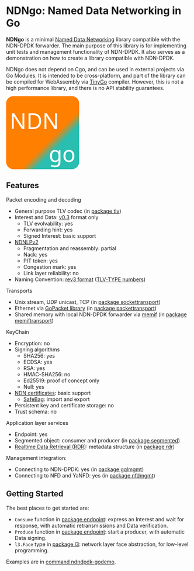 # NDNgo: Named Data Networking in Go

**NDNgo** is a minimal [Named Data Networking](https://named-data.net/) library compatible with the NDN-DPDK forwarder.
The main purpose of this library is for implementing unit tests and management functionality of NDN-DPDK.
It also serves as a demonstration on how to create a library compatible with NDN-DPDK.

NDNgo does not depend on Cgo, and can be used in external projects via Go Modules.
It is intended to be cross-platform, and part of the library can be compiled for WebAssembly via [TinyGo](https://tinygo.org/) compiler.
However, this is not a high performance library, and there is no API stability guarantees.

![NDNgo logo](../docs/NDNgo-logo.svg)

## Features

Packet encoding and decoding

* General purpose TLV codec (in [package tlv](tlv))
* Interest and Data: [v0.3](https://named-data.net/doc/NDN-packet-spec/0.3/) format only
  * TLV evolvability: yes
  * Forwarding hint: yes
  * Signed Interest: basic support
* [NDNLPv2](https://redmine.named-data.net/projects/nfd/wiki/NDNLPv2)
  * Fragmentation and reassembly: partial
  * Nack: yes
  * PIT token: yes
  * Congestion mark: yes
  * Link layer reliability: no
* Naming Convention: [rev3 format](https://named-data.net/publications/techreports/ndn-tr-22-3-ndn-memo-naming-conventions/) ([TLV-TYPE numbers](https://redmine.named-data.net/projects/ndn-tlv/wiki/NameComponentType/28))

Transports

* Unix stream, UDP unicast, TCP (in [package sockettransport](sockettransport))
* Ethernet via [GoPacket library](https://github.com/google/gopacket) (in [package packettransport](packettransport))
* Shared memory with local NDN-DPDK forwarder via [memif](https://pkg.go.dev/github.com/FDio/vpp/extras/gomemif/memif) (in [package memiftransport](memiftransport))

KeyChain

* Encryption: no
* Signing algorithms
  * SHA256: yes
  * ECDSA: yes
  * RSA: yes
  * HMAC-SHA256: no
  * Ed25519: proof of concept only
  * Null: yes
* [NDN certificates](https://named-data.net/doc/ndn-cxx/0.8.0/specs/certificate.html): basic support
  * [SafeBag](https://named-data.net/doc/ndn-cxx/0.8.0/specs/safe-bag.html): import and export
* Persistent key and certificate storage: no
* Trust schema: no

Application layer services

* Endpoint: yes
* Segmented object: consumer and producer (in [package segmented](segmented))
* [Realtime Data Retrieval (RDR)](https://redmine.named-data.net/projects/ndn-tlv/wiki/RDR): metadata structure (in [package rdr](rdr))

Management integration:

* Connecting to NDN-DPDK: yes (in [package gqlmgmt](mgmt/gqlmgmt))
* Connecting to NFD and YaNFD: yes (in [package nfdmgmt](mgmt/nfdmgmt))

## Getting Started

The best places to get started are:

* `Consume` function in [package endpoint](endpoint): express an Interest and wait for response, with automatic retransmissions and Data verification.
* `Produce` function in [package endpoint](endpoint): start a producer, with automatic Data signing.
* `l3.Face` type in [package l3](l3): network layer face abstraction, for low-level programming.

Examples are in [command ndndpdk-godemo](../cmd/ndndpdk-godemo).
